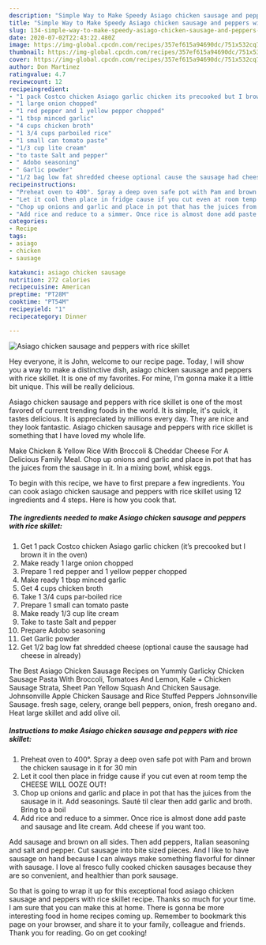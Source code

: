 ```yaml
---
description: "Simple Way to Make Speedy Asiago chicken sausage and peppers with rice skillet"
title: "Simple Way to Make Speedy Asiago chicken sausage and peppers with rice skillet"
slug: 134-simple-way-to-make-speedy-asiago-chicken-sausage-and-peppers-with-rice-skillet
date: 2020-07-02T22:43:22.480Z
image: https://img-global.cpcdn.com/recipes/357ef615a94690dc/751x532cq70/asiago-chicken-sausage-and-peppers-with-rice-skillet-recipe-main-photo.jpg
thumbnail: https://img-global.cpcdn.com/recipes/357ef615a94690dc/751x532cq70/asiago-chicken-sausage-and-peppers-with-rice-skillet-recipe-main-photo.jpg
cover: https://img-global.cpcdn.com/recipes/357ef615a94690dc/751x532cq70/asiago-chicken-sausage-and-peppers-with-rice-skillet-recipe-main-photo.jpg
author: Don Martinez
ratingvalue: 4.7
reviewcount: 12
recipeingredient:
- "1 pack Costco chicken Asiago garlic chicken its precooked but I brown it in the oven"
- "1 large onion chopped"
- "1 red pepper and 1 yellow pepper chopped"
- "1 tbsp minced garlic"
- "4 cups chicken broth"
- "1 3/4 cups parboiled rice"
- "1 small can tomato paste"
- "1/3 cup lite cream"
- "to taste Salt and pepper"
- " Adobo seasoning"
- " Garlic powder"
- "1/2 bag low fat shredded cheese optional cause the sausage had cheese in already"
recipeinstructions:
- "Preheat oven to 400°. Spray a deep oven safe pot with Pam and brown the chicken sausage in it for 30 min"
- "Let it cool then place in fridge cause if you cut even at room temp the CHEESE WILL OOZE OUT!"
- "Chop up onions and garlic and place in pot that has the juices from the sausage in it. Add seasonings. Sauté til clear then add garlic and broth. Bring to a boil"
- "Add rice and reduce to a simmer. Once rice is almost done add paste and sausage and lite cream. Add cheese if you want too."
categories:
- Recipe
tags:
- asiago
- chicken
- sausage

katakunci: asiago chicken sausage 
nutrition: 272 calories
recipecuisine: American
preptime: "PT28M"
cooktime: "PT54M"
recipeyield: "1"
recipecategory: Dinner

---
```



![Asiago chicken sausage and peppers with rice skillet](https://img-global.cpcdn.com/recipes/357ef615a94690dc/751x532cq70/asiago-chicken-sausage-and-peppers-with-rice-skillet-recipe-main-photo.jpg)

Hey everyone, it is John, welcome to our recipe page. Today, I will show you a way to make a distinctive dish, asiago chicken sausage and peppers with rice skillet. It is one of my favorites. For mine, I'm gonna make it a little bit unique. This will be really delicious.

Asiago chicken sausage and peppers with rice skillet is one of the most favored of current trending foods in the world. It is simple, it's quick, it tastes delicious. It is appreciated by millions every day. They are nice and they look fantastic. Asiago chicken sausage and peppers with rice skillet is something that I have loved my whole life.

Make Chicken &amp; Yellow Rice With Broccoli &amp; Cheddar Cheese For A Delicious Family Meal. Chop up onions and garlic and place in pot that has the juices from the sausage in it. In a mixing bowl, whisk eggs.


To begin with this recipe, we have to first prepare a few ingredients. You can cook asiago chicken sausage and peppers with rice skillet using 12 ingredients and 4 steps. Here is how you cook that.

<!--inarticleads1-->

##### The ingredients needed to make Asiago chicken sausage and peppers with rice skillet:

1. Get 1 pack Costco chicken Asiago garlic chicken (it’s precooked but I brown it in the oven)
1. Make ready 1 large onion chopped
1. Prepare 1 red pepper and 1 yellow pepper chopped
1. Make ready 1 tbsp minced garlic
1. Get 4 cups chicken broth
1. Take 1 3/4 cups par-boiled rice
1. Prepare 1 small can tomato paste
1. Make ready 1/3 cup lite cream
1. Take to taste Salt and pepper
1. Prepare  Adobo seasoning
1. Get  Garlic powder
1. Get 1/2 bag low fat shredded cheese (optional cause the sausage had cheese in already)


The Best Asiago Chicken Sausage Recipes on Yummly Garlicky Chicken Sausage Pasta With Broccoli, Tomatoes And Lemon, Kale + Chicken Sausage Strata, Sheet Pan Yellow Squash And Chicken Sausage. Johnsonville Apple Chicken Sausage and Rice Stuffed Peppers Johnsonville Sausage. fresh sage, celery, orange bell peppers, onion, fresh oregano and. Heat large skillet and add olive oil. 

<!--inarticleads2-->

##### Instructions to make Asiago chicken sausage and peppers with rice skillet:

1. Preheat oven to 400°. Spray a deep oven safe pot with Pam and brown the chicken sausage in it for 30 min
1. Let it cool then place in fridge cause if you cut even at room temp the CHEESE WILL OOZE OUT!
1. Chop up onions and garlic and place in pot that has the juices from the sausage in it. Add seasonings. Sauté til clear then add garlic and broth. Bring to a boil
1. Add rice and reduce to a simmer. Once rice is almost done add paste and sausage and lite cream. Add cheese if you want too.


Add sausage and brown on all sides. Then add peppers, Italian seasoning and salt and pepper. Cut sausage into bite sized pieces. And I like to have sausage on hand because I can always make something flavorful for dinner with sausage. I love al fresco fully cooked chicken sausages because they are so convenient, and healthier than pork sausage. 

So that is going to wrap it up for this exceptional food asiago chicken sausage and peppers with rice skillet recipe. Thanks so much for your time. I am sure that you can make this at home. There is gonna be more interesting food in home recipes coming up. Remember to bookmark this page on your browser, and share it to your family, colleague and friends. Thank you for reading. Go on get cooking!

